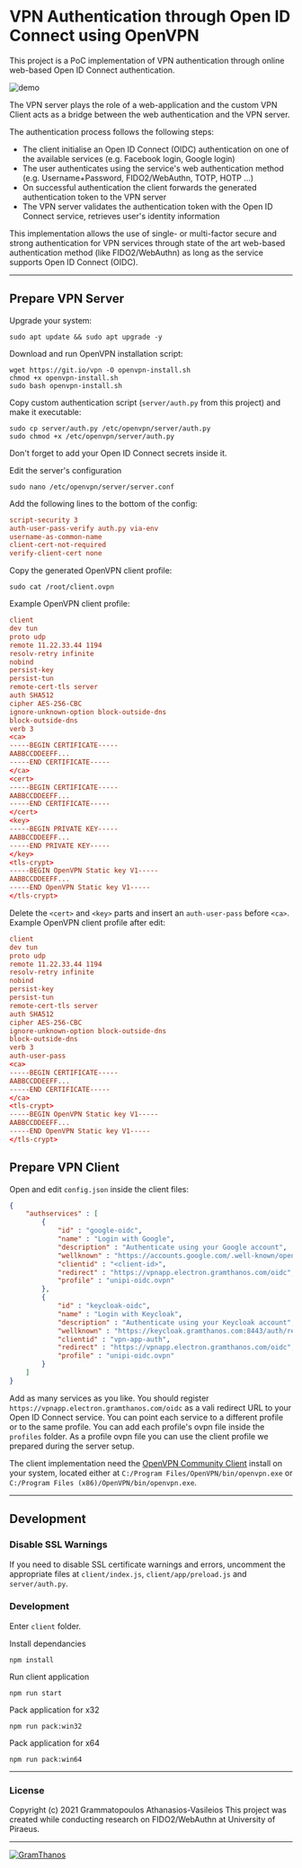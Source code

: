 # VPN Authentication through Open ID Connect using OpenVPN

This project is a PoC implementation of VPN authentication through online web-based Open ID Connect authentication.

![demo](preview.gif)

The VPN server plays the role of a web-application and the custom VPN Client acts as a bridge between the web authentication and the VPN server.

The authentication process follows the following steps:
- The client initialise an Open ID Connect (OIDC) authentication on one of the available services (e.g. Facebook login, Google login)
- The user authenticates using the service's web authentication method (e.g. Username+Password, FIDO2/WebAuthn, TOTP, HOTP ...)
- On successful authentication the client forwards the generated authentication token to the VPN server
- The VPN server validates the authentication token with the Open ID Connect service, retrieves user's identity information

This implementation allows the use of single- or multi-factor secure and strong authentication for VPN services through state of the art web-based authentication method (like FIDO2/WebAuthn) as long as the service supports Open ID Connect (OIDC).

___

## Prepare VPN Server

Upgrade your system:
```console
sudo apt update && sudo apt upgrade -y
```

Download and run OpenVPN installation script:
```console
wget https://git.io/vpn -O openvpn-install.sh
chmod +x openvpn-install.sh
sudo bash openvpn-install.sh
```

Copy custom authentication script (`server/auth.py` from this project) and make it executable:
```console
sudo cp server/auth.py /etc/openvpn/server/auth.py
sudo chmod +x /etc/openvpn/server/auth.py
```
Don't forget to add your Open ID Connect secrets inside it.

Edit the server's configuration
```console
sudo nano /etc/openvpn/server/server.conf
```
Add the following lines to the bottom of the config:
```conf
script-security 3
auth-user-pass-verify auth.py via-env
username-as-common-name
client-cert-not-required
verify-client-cert none
```

Copy the generated OpenVPN client profile:
```console
sudo cat /root/client.ovpn
```

Example OpenVPN client profile:
```conf
client
dev tun
proto udp
remote 11.22.33.44 1194
resolv-retry infinite
nobind
persist-key
persist-tun
remote-cert-tls server
auth SHA512
cipher AES-256-CBC
ignore-unknown-option block-outside-dns
block-outside-dns
verb 3
<ca>
-----BEGIN CERTIFICATE-----
AABBCCDDEEFF...
-----END CERTIFICATE-----
</ca>
<cert>
-----BEGIN CERTIFICATE-----
AABBCCDDEEFF...
-----END CERTIFICATE-----
</cert>
<key>
-----BEGIN PRIVATE KEY-----
AABBCCDDEEFF...
-----END PRIVATE KEY-----
</key>
<tls-crypt>
-----BEGIN OpenVPN Static key V1-----
AABBCCDDEEFF...
-----END OpenVPN Static key V1-----
</tls-crypt>
```

Delete the `<cert>` and `<key>` parts and insert an `auth-user-pass` before `<ca>`.
Example OpenVPN client profile after edit:
```conf
client
dev tun
proto udp
remote 11.22.33.44 1194
resolv-retry infinite
nobind
persist-key
persist-tun
remote-cert-tls server
auth SHA512
cipher AES-256-CBC
ignore-unknown-option block-outside-dns
block-outside-dns
verb 3
auth-user-pass
<ca>
-----BEGIN CERTIFICATE-----
AABBCCDDEEFF...
-----END CERTIFICATE-----
</ca>
<tls-crypt>
-----BEGIN OpenVPN Static key V1-----
AABBCCDDEEFF...
-----END OpenVPN Static key V1-----
</tls-crypt>
```

## Prepare VPN Client
Open and edit `config.json` inside the client files:
```json
{
	"authservices" : [
		{
			"id" : "google-oidc",
			"name" : "Login with Google",
			"description" : "Authenticate using your Google account",
			"wellknown" : "https://accounts.google.com/.well-known/openid-configuration",
			"clientid" : "<client-id>",
			"redirect" : "https://vpnapp.electron.gramthanos.com/oidc",
			"profile" : "unipi-oidc.ovpn"
		},
		{
			"id" : "keycloak-oidc",
			"name" : "Login with Keycloak",
			"description" : "Authenticate using your Keycloak account",
			"wellknown" : "https://keycloak.gramthanos.com:8443/auth/realms/DEMOAPP/.well-known/openid-configuration",
			"clientid" : "vpn-app-auth",
			"redirect" : "https://vpnapp.electron.gramthanos.com/oidc",
			"profile" : "unipi-oidc.ovpn"
		}
	]
}
```
Add as many services as you like.
You should register `https://vpnapp.electron.gramthanos.com/oidc` as a vali redirect URL to your Open ID Connect service.
You can point each service to a different profile or to the same profile.
You can add each profile's ovpn file inside the `profiles` folder.
As a profile ovpn file you can use the client profile we prepared during the server setup.

The client implementation need the [OpenVPN Community Client](https://openvpn.net/community-downloads/) install on your system, located either at `C:/Program Files/OpenVPN/bin/openvpn.exe` or `C:/Program Files (x86)/OpenVPN/bin/openvpn.exe`.

___

## Development

### Disable SSL Warnings 
If you need to disable SSL certificate warnings and errors, uncomment the appropriate files at `client/index.js`, `client/app/preload.js` and `server/auth.py`.

### Development
Enter `client` folder.

Install dependancies
```console
npm install
```

Run client application
```console
npm run start
```

Pack application for x32
```console
npm run pack:win32
```

Pack application for x64
```console
npm run pack:win64
```

___

### License

Copyright (c) 2021 Grammatopoulos Athanasios-Vasileios
This project was created while conducting research on FIDO2/WebAuthn at University of Piraeus.

___

[![GramThanos](https://avatars2.githubusercontent.com/u/14858959?s=42&v=4)](https://github.com/GramThanos)
